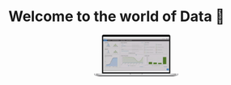 
Welcome to the world of Data 👋
========================================


<p align="center">
    <img width="33%" src="infographic-gif-data-vision-450x224.gif">
</p>
<!--
**AkinolaO/AkinolaO** is a ✨ _special_ ✨ repository because its `README.md` (this file) appears on your GitHub profile.

Here are some ideas to get you started:

- 🔭 I’m currently working on ...
- 🌱 I’m currently learning ...
- 👯 I’m looking to collaborate on ...
- 🤔 I’m looking for help with ...
- 💬 Ask me about ...
- 📫 How to reach me: ...
- 😄 Pronouns: ...
- ⚡ Fun fact: ...
-->
